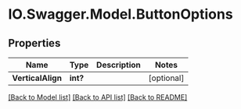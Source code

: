 # IO.Swagger.Model.ButtonOptions
## Properties

Name | Type | Description | Notes
------------ | ------------- | ------------- | -------------
**VerticalAlign** | **int?** |  | [optional] 

[[Back to Model list]](../README.md#documentation-for-models) [[Back to API list]](../README.md#documentation-for-api-endpoints) [[Back to README]](../README.md)

